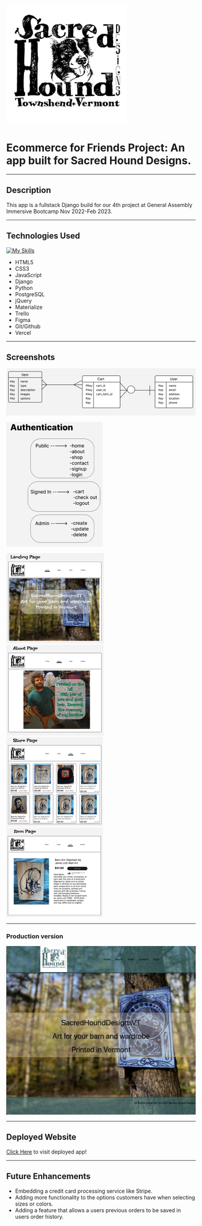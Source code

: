 ![Logo](/main_app/static/images/logo.jpeg)
# Ecommerce for Friends Project: An app built for Sacred Hound Designs.
***
## Description
This app is a fullstack Django build for our 4th project at General Assembly Immersive Bootcamp Nov 2022-Feb 2023. 
***
## Technologies Used

[![My Skills](https://skillicons.dev/icons?i=html,css,vscode,js,django,py,postgres,jquery,figma,git,github,vercel,&perline=4)](https://skillicons.dev)

- HTML5
- CSS3
- JavaScript
- Django
- Python
- PostgreSQL
- jQuery
- Materialize
- Trello
- Figma
- Git/Github
- Vercel

***
## Screenshots
![erd](/main_app/static/images/erd.png)
<br>

![auth](/main_app/static/images/authentication.png)
<br>

![landing](/main_app/static/images/landing_page.png)
![about](/main_app/static/images/about_page.png)
![store](/main_app/static/images/store.png)
![item](/main_app/static/images/item_page.png)
<br>
***
### Production version

![production](/main_app/static/images/production.png)
***
## Deployed Website

[Click Here](https://sacredhoundstore.herokuapp.com/) to visit deployed app! 
***
## Future Enhancements
- Embedding a credit card processing service like Stripe.
- Adding more functionality to the options customers have when selecting sizes or colors.
- Adding a feature that allows a users previous orders to be saved in users order history.